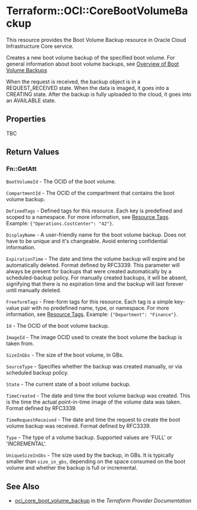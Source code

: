 # Terraform::OCI::CoreBootVolumeBackup

This resource provides the Boot Volume Backup resource in Oracle Cloud Infrastructure Core service.

Creates a new boot volume backup of the specified boot volume. For general information about boot volume backups,
see [Overview of Boot Volume Backups](https://docs.cloud.oracle.com/iaas/Content/Block/Concepts/bootvolumebackups.htm)

When the request is received, the backup object is in a REQUEST_RECEIVED state.
When the data is imaged, it goes into a CREATING state.
After the backup is fully uploaded to the cloud, it goes into an AVAILABLE state.

## Properties

TBC

## Return Values

### Fn::GetAtt

`BootVolumeId` - The OCID of the boot volume.

`CompartmentId` - The OCID of the compartment that contains the boot volume backup.

`DefinedTags` - Defined tags for this resource. Each key is predefined and scoped to a namespace. For more information, see [Resource Tags](https://docs.cloud.oracle.com/iaas/Content/General/Concepts/resourcetags.htm).  Example: `{"Operations.CostCenter": "42"}`.

`DisplayName` - A user-friendly name for the boot volume backup. Does not have to be unique and it's changeable. Avoid entering confidential information.

`ExpirationTime` - The date and time the volume backup will expire and be automatically deleted. Format defined by RFC3339. This parameter will always be present for backups that were created automatically by a scheduled-backup policy. For manually created backups, it will be absent, signifying that there is no expiration time and the backup will last forever until manually deleted.

`FreeformTags` - Free-form tags for this resource. Each tag is a simple key-value pair with no predefined name, type, or namespace. For more information, see [Resource Tags](https://docs.cloud.oracle.com/iaas/Content/General/Concepts/resourcetags.htm).  Example: `{"Department": "Finance"}`.

`Id` - The OCID of the boot volume backup.

`ImageId` - The image OCID used to create the boot volume the backup is taken from.

`SizeInGbs` - The size of the boot volume, in GBs.

`SourceType` - Specifies whether the backup was created manually, or via scheduled backup policy.

`State` - The current state of a boot volume backup.

`TimeCreated` - The date and time the boot volume backup was created. This is the time the actual point-in-time image of the volume data was taken. Format defined by RFC3339.

`TimeRequestReceived` - The date and time the request to create the boot volume backup was received. Format defined by RFC3339.

`Type` - The type of a volume backup. Supported values are 'FULL' or 'INCREMENTAL'.

`UniqueSizeInGbs` - The size used by the backup, in GBs. It is typically smaller than `size_in_gbs`, depending on the space consumed on the boot volume and whether the backup is full or incremental.

## See Also

* [oci_core_boot_volume_backup](https://www.terraform.io/docs/providers/oci/r/core_boot_volume_backup.html) in the _Terraform Provider Documentation_